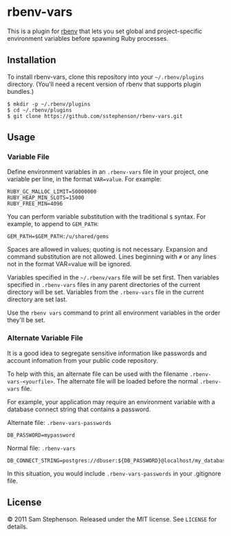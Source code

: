 # rbenv-vars

This is a plugin for [rbenv](https://github.com/sstephenson/rbenv)
that lets you set global and project-specific environment variables
before spawning Ruby processes.

## Installation

To install rbenv-vars, clone this repository into your
`~/.rbenv/plugins` directory. (You'll need a recent version of rbenv
that supports plugin bundles.)

    $ mkdir -p ~/.rbenv/plugins
    $ cd ~/.rbenv/plugins
    $ git clone https://github.com/sstephenson/rbenv-vars.git

## Usage

### Variable File

Define environment variables in an `.rbenv-vars` file in your project,
one variable per line, in the format `VAR=value`. For example:

    RUBY_GC_MALLOC_LIMIT=50000000
    RUBY_HEAP_MIN_SLOTS=15000
    RUBY_FREE_MIN=4096

You can perform variable substitution with the traditional `$`
syntax. For example, to append to `GEM_PATH`:

    GEM_PATH=$GEM_PATH:/u/shared/gems

Spaces are allowed in values; quoting is not necessary. Expansion and
command substitution are not allowed. Lines beginning with `#` or any
lines not in the format VAR=value will be ignored.

Variables specified in the `~/.rbenv/vars` file will be set
first. Then variables specified in `.rbenv-vars` files in any parent
directories of the current directory will be set. Variables from the
`.rbenv-vars` file in the current directory are set last.

Use the `rbenv vars` command to print all environment variables in the
order they'll be set.

### Alternate Variable File

It is a good idea to segregate sensitive information like passwords
and account infomation from your public code repository.

To help with this, an alternate file can be used with the filename 
`.rbenv-vars-<yourfile>`.  The alternate file will be loaded before 
the normal `.rbenv-vars` file.

For example, your application may require an environment variable with
a database connect string that contains a password.

Alternate file: `.rbenv-vars-passwords`

    DB_PASSWORD=mypassword

Normal file: `.rbenv-vars`

    DB_CONNECT_STRING=postgres://dbuser:${DB_PASSWORD}@localhost/my_database

In this situation, you would include `.rbenv-vars-passwords` in your .gitignore
file.

## License

&copy; 2011 Sam Stephenson. Released under the MIT license. See
`LICENSE` for details.
